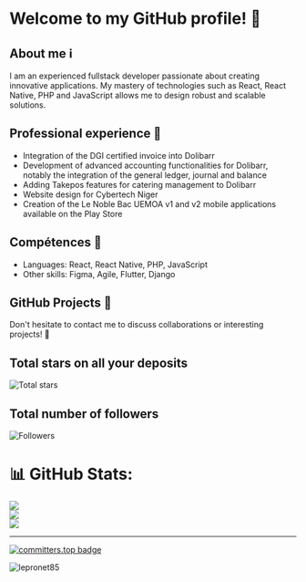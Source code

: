 # Welcome to my GitHub profile! 👋

## About me ℹ️
I am an experienced fullstack developer passionate about creating innovative applications. My mastery of technologies such as React, React Native, PHP and JavaScript allows me to design robust and scalable solutions.

## Professional experience 💼
- Integration of the DGI certified invoice into Dolibarr
- Development of advanced accounting functionalities for Dolibarr, notably the integration of the general ledger, journal and balance
- Adding Takepos features for catering management to Dolibarr
- Website design for Cybertech Niger
- Creation of the Le Noble Bac UEMOA v1 and v2 mobile applications available on the Play Store

## Compétences 🚀
- Languages: React, React Native, PHP, JavaScript
- Other skills: Figma, Agile, Flutter, Django

## GitHub Projects 🌟


Don't hesitate to contact me to discuss collaborations or interesting projects! 📧

## Total stars on all your deposits

![Total stars](https://img.shields.io/github/stars/lepronet85?affiliations=OWNER&style=social)

## Total number of followers

![Followers](https://img.shields.io/github/followers/lepronet85?style=social)


# 📊 GitHub Stats:
![](https://github-readme-stats.vercel.app/api?username=lepronet85&theme=tokyonight&hide_border=true&include_all_commits=true&count_private=true)<br/>
![](https://github-readme-streak-stats.herokuapp.com/?user=lepronet85&theme=tokyonight&hide_border=false)<br/>
![](https://github-readme-stats.vercel.app/api/top-langs/?username=lepronet85&theme=tokyonight&hide_border=true&include_all_commits=true&count_private=true&layout=compact)

---
[![committers.top badge](https://user-badge.committers.top/niger_private/lepronet85.svg)](https://user-badge.committers.top/niger_private/lepronet85)
<p align="left"> <img src="https://komarev.com/ghpvc/?username=lepronet85&label=Profile%20views&color=0e75b6&style=flat" alt="lepronet85" /> </p>

<!-- Proudly created with GPRM ( https://gprm.itsvg.in ) -->
